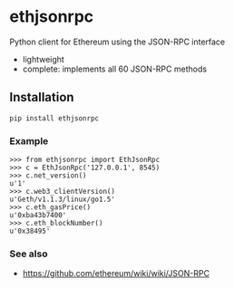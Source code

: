 # ethjsonrpc #

Python client for Ethereum using the JSON-RPC interface

* lightweight
* complete: implements all 60 JSON-RPC methods

## Installation ##

```
pip install ethjsonrpc
```

### Example ###

```
>>> from ethjsonrpc import EthJsonRpc
>>> c = EthJsonRpc('127.0.0.1', 8545)
>>> c.net_version()
u'1'
>>> c.web3_clientVersion()
u'Geth/v1.1.3/linux/go1.5'
>>> c.eth_gasPrice()
u'0xba43b7400'
>>> c.eth_blockNumber()
u'0x38495'
```

### See also ###

* https://github.com/ethereum/wiki/wiki/JSON-RPC
